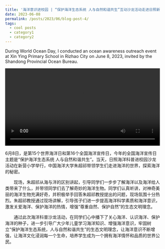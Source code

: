 ```yaml
---
title: '海洋意识进校园 | “保护海洋生态系统 人与自然和谐共生”互动沙龙活动走进日照新营小学'
date: 2023-06-08
permalink: /posts/2023/06/blog-post-4/
tags:
  - cool posts
  - category1
  - category2
---
```


During World Ocean Day, I conducted an ocean awareness outreach event at Xin Ying Primary School in Rizhao City on June 8, 2023, invited by the Shandong Provincial Ocean Bureau.

 <video src='/assets/日照新营小学.mp4' controls="controls" width="100%"></video>

6月8日，是第15个世界海洋日和第16个全国海洋宣传日，今年的全国海洋宣传日主题是“保护海洋生态系统 人与自然和谐共生”。当天，日照海洋科普进校园沙龙活动在新营小学举行，中国海洋大学朱超祁带领学生们走进海洋的世界，探索海洋的秘密。



　　现场，朱超祁从海与洋的区别讲起，引导同学们一步步了解海洋以及海洋给人类带来了什么，并带领同学们去了解奇妙的海洋生物。同学们认真听讲，对神奇美丽的海洋生物充满好奇，并积极举手回答朱超祁教授提出的问题，现场氛围十分热烈。朱超祁教授通过现场讲解，引导孩子们进一步提高海洋科学素质和海洋意识，激发关爱海洋、保护海洋的热情，增强“尊重自然、保护自然”的生态文明理念。



　　通过此次海洋科普沙龙活动，在同学们心中播下了关心海洋、认识海洋、保护海洋的种子，进一步引导广大少年儿童学习海洋知识、增强海洋意识，牢固树立“保护海洋生态系统，人与自然和谐共生”的生态文明理念，让海洋意识不断增强，让海洋文化浸润每一个生命，培养学生成为一个拥有海洋情怀和品质的世界公民。
